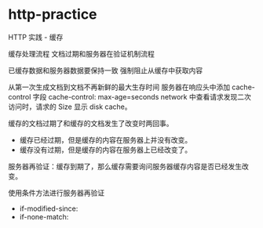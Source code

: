 # http-practice
HTTP 实践 - 缓存

缓存处理流程
文档过期和服务器在验证机制流程

已缓存数据和服务器数据要保持一致
强制阻止从缓存中获取内容

从第一次生成文档到文档不再新鲜的最大生存时间
服务器在响应头中添加 cache-control 字段
cache-control: max-age=seconds
network 中查看请求发现二次访问时，请求的 Size 显示 disk cache。

缓存的文档过期了和缓存的文档发生了改变时两回事。
- 缓存已经过期，但是缓存的内容在服务器上并没有改变。
- 缓存没有过期，但是缓存的内容在服务器上已经改变了。

服务器再验证：缓存到期了，那么缓存需要询问服务器缓存内容是否已经发生改变。


使用条件方法进行服务器再验证
- if-modified-since: <date>
- if-none-match: <tags>